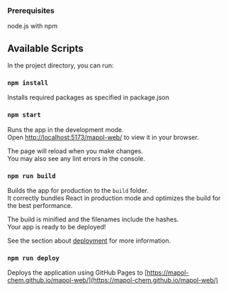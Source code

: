 ### Prerequisites

node.js with npm

## Available Scripts

In the project directory, you can run:

### `npm install`
Installs required packages as specified in package.json

### `npm start`

Runs the app in the development mode.\
Open [http://localhost:5173/mapol-web/](http://localhost:5173/mapol-web/) to view it in your browser.

The page will reload when you make changes.\
You may also see any lint errors in the console.

### `npm run build`

Builds the app for production to the `build` folder.\
It correctly bundles React in production mode and optimizes the build for the best performance.

The build is minified and the filenames include the hashes.\
Your app is ready to be deployed!

See the section about [deployment](https://facebook.github.io/create-react-app/docs/deployment) for more information.

### `npm run deploy`

Deploys the application using GitHub Pages to [https://mapol-chem.github.io/mapol-web/](https://mapol-chem.github.io/mapol-web/)